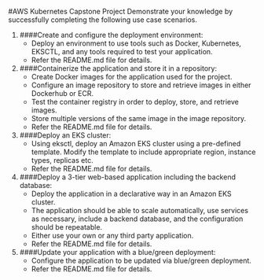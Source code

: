 #AWS Kubernetes Capstone Project
Demonstrate your knowledge by successfully completing the following use case scenarios. 

1. ####Create and configure the deployment environment:
   - Deploy an environment to use tools such as Docker, Kubernetes, EKSCTL, and any tools required to test your application.
   - Refer the README.md file for details.
2. ####Containerize the application and store it in a repository:
   - Create Docker images for the application used for the project.
   - Configure an image repository to store and retrieve images in either Dockerhub or ECR.
   - Test the container registry in order to deploy, store, and retrieve images.
   - Store multiple versions of the same image in the image repository.
   - Refer the README.md file for details.
3. ####Deploy an EKS cluster:
   - Using eksctl, deploy an Amazon EKS cluster using a pre-defined template. Modify the template to include appropriate region, instance types, replicas etc.
   - Refer the README.md file for details.
4. ####Deploy a 3-tier web-based application including the backend database:
   - Deploy the application in a declarative way in an Amazon EKS cluster.
   - The application should be able to scale automatically, use services as necessary, include a backend database, and the configuration should be repeatable.
   - Either use your own or any third party application.
   - Refer the README.md file for details.
5. ####Update your application with a blue/green deployment:
   - Configure the application to be updated via blue/green deployment.
   - Refer the README.md file for details.
